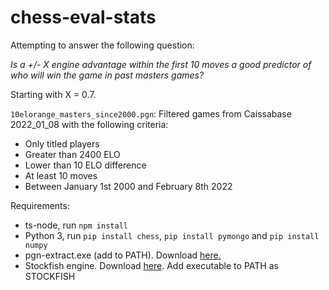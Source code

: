# chess-eval-stats

Attempting to answer the following question:

*Is a +/- X engine advantage within the first 10 moves a good predictor of who will win the game in past masters games?*

Starting with X = 0.7.

``10elorange_masters_since2000.pgn``: Filtered games from Caissabase 2022_01_08 with the following criteria:

- Only titled players
- Greater than 2400 ELO
- Lower than 10 ELO difference
- At least 10 moves
- Between January 1st 2000 and February 8th 2022

Requirements:

- ts-node, run ``npm install``
- Python 3, run ``pip install chess``, ``pip install pymongo`` and ``pip install numpy``
- pgn-extract.exe (add to PATH). Download [here.](https://www.cs.kent.ac.uk/people/staff/djb/pgn-extract/)
- Stockfish engine. Download [here](https://stockfishchess.org/download/). Add executable to PATH as STOCKFISH
